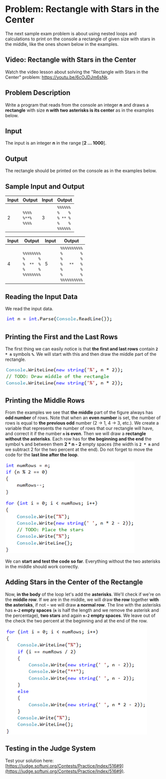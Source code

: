 # Problem: Rectangle with Stars in the Center

The next sample exam problem is about using nested loops and calculations to print on the console a rectangle of given size with stars in the middle, like the ones shown below in the examples.

## Video: Rectangle with Stars in the Center

Watch the video lesson about solving the "Rectangle with Stars in the Center" problem: https://youtu.be/6cOJDJm6sNk.

## Problem Description

Write a program that reads from the console an integer **n** and draws a **rectangle** with size **n with two asterisks is its center** as in the examples below.

## Input

The input is an integer **n** in the range [**2 … 1000**].

## Output

The rectangle should be printed on the console as in the examples below.

## Sample Input and Output

| Input | Output | Input | Output |
| --- | --- | --- | --- |
|2|<code>&#37;&#37;&#37;&#37;</code><br><code>&#37;&#42;&#42;&#37;</code><br><code>&#37;&#37;&#37;&#37;</code><br>|3|<code>&#37;&#37;&#37;&#37;&#37;&#37;</code><br><code>&#37;&nbsp;&nbsp;&nbsp;&nbsp;&#37;</code><br><code>&#37;&nbsp;&#42;&#42;&nbsp;&#37;</code><br><code>&#37;&nbsp;&nbsp;&nbsp;&nbsp;&#37;</code><br><code>&#37;&#37;&#37;&#37;&#37;&#37;</code><br>|

| Input | Output | Input | Output |
| --- | --- | --- | --- |
|4|<code>&#37;&#37;&#37;&#37;&#37;&#37;&#37;&#37;</code><br><code>&#37;&nbsp;&nbsp;&nbsp;&nbsp;&nbsp;&nbsp;&#37;</code><br><code>&#37;&nbsp;&nbsp;&#42;&#42;&nbsp;&nbsp;&#37;</code><br><code>&#37;&nbsp;&nbsp;&nbsp;&nbsp;&nbsp;&nbsp;&#37;</code><br><code>&#37;&#37;&#37;&#37;&#37;&#37;&#37;&#37;</code><br>|5|<code>&#37;&#37;&#37;&#37;&#37;&#37;&#37;&#37;&#37;&#37;</code><br><code>&#37;&nbsp;&nbsp;&nbsp;&nbsp;&nbsp;&nbsp;&nbsp;&nbsp;&#37;</code><br><code>&#37;&nbsp;&nbsp;&nbsp;&nbsp;&nbsp;&nbsp;&nbsp;&nbsp;&#37;</code><br><code>&#37;&nbsp;&nbsp;&nbsp;&#42;&#42;&nbsp;&nbsp;&nbsp;&#37;</code><br><code>&#37;&nbsp;&nbsp;&nbsp;&nbsp;&nbsp;&nbsp;&nbsp;&nbsp;&#37;</code><br><code>&#37;&nbsp;&nbsp;&nbsp;&nbsp;&nbsp;&nbsp;&nbsp;&nbsp;&#37;</code><br><code>&#37;&#37;&#37;&#37;&#37;&#37;&#37;&#37;&#37;&#37;</code><br>|

## Reading the Input Data

We read the input data.

![](/assets/chapter-8-1-images/10.Rectangle-with-stars-01.png)

## Printing the First and the Last Rows

The first thing we can easily notice is that **the first and last rows** contain **`2 * n`** symbols **`%`**. We will start with this and then draw the middle part of the rectangle.

![](/assets/chapter-8-1-images/10.Rectangle-with-stars-02.png)

## Printing the Middle Rows

From the examples we see that **the middle** part of the figure always has **odd number** of rows. Note that when an **even number** is set, the number of rows is equal to **the previous odd** number (2 -> 1, 4 -> 3, etc.). We create a variable that represents the number of rows that our rectangle will have, and correct it if the number **`n` is even**. Then we will draw a **rectangle without the asterisks**. Each row has for **the beginning and the end** the symbol **`%`** and between them **2 * n - 2** empty spaces (the width is **`2 * n`** and we subtract 2 for the two percent at the end). Do not forget to move the code for the **last line after the loop**.

![](/assets/chapter-8-1-images/10.Rectangle-with-stars-03.png)

We can **start and test the code so far**. Everything without the two asterisks in the middle should work correctly.

## Adding Stars in the Center of the Rectangle

Now, **in the body** of the loop let's add the **asterisks**. We'll check if we're on the **middle row**. If we are in the middle, we will draw **the row** together **with the asterisks**, if not – we will draw **a normal row**. The line with the asterisks has **`n-2` empty spaces** (**`n`** is half the length and we remove the asterisk and the percentage), **two stars** and again **`n-2` empty spaces**. We leave out of the check the two percent at the beginning and at the end of the row.

![](/assets/chapter-8-1-images/10.Rectangle-with-stars-04.png)

## Testing in the Judge System

Test your solution here: [https://judge.softuni.org/Contests/Practice/Index/516#9](https://judge.softuni.org/Contests/Practice/Index/516#9).
